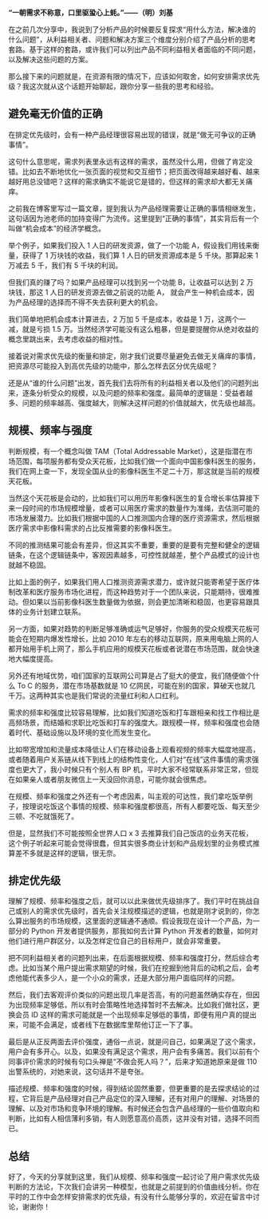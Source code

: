 **“一朝需求不称意，口里驱蛩心上蚝。”——（明）刘基**

在之前几次分享中，我说到了分析产品的时候要反复探求“用什么方法，解决谁的什么问题”，从利益相关者、问题和解决方案三个维度分别介绍了产品分析的思考套路。基于这样的套路，或许我们可以列出产品不同利益相关者面临的不同问题，以及解决这些问题的方案。

那么接下来的问题就是，在资源有限的情况下，应该如何取舍，如何安排需求优先级？我这次就从这个话题开始聊起，跟你分享一些我的思考和经验。

## 避免毫无价值的正确

在排定优先级时，会有一种产品经理很容易出现的错误，就是“做无可争议的正确事情”。

这句什么意思呢，需求列表里永远有这样的需求，虽然没什么用，但做了肯定没错。比如去不断地优化一张页面的视觉和交互细节；把页面改得越来越好看、越来越好用总没错吧？这样的需求确实不能说它是错的，但这样的需求却大都无关痛痒。

之前我在博客里写过一篇文章，提到我认为产品经理需要让正确的事情相继发生，这句话因为池老师的加持变得广为流传。这里提到“正确的事情”，其实背后有一个叫做“机会成本”的经济学概念。

举个例子，如果我们投入 1 人日的研发资源，做了一个功能 A，假设我们用钱来衡量，获得了 1 万块钱的收益，我们算 1 人日的研发资源成本是 5 千块。那算起来 1 万减去 5 千，我们有 5 千块的利润。

但我们真的赚了吗？如果产品经理可以找到另一个功能 B，让收益可以达到 2 万块钱，那这 1 人日的研发资源去做之前说的功能 A， 就会产生一种机会成本，因为产品经理的选择而不得不失去获利更大的机会。

我们简单地把机会成本计算进去，2 万加 5 千是成本，收益是 1 万，这两个一减，就是亏损 1.5 万。当然经济学可能没有这么粗暴，但是要提醒你从绝对收益的概念里跳出来，去考虑收益的相对性。

接着说对需求优先级的衡量和排定，刚才我们说要尽量避免去做无关痛痒的事情，把资源尽可能投入到高优先级的功能中，那么怎样去区分优先级呢？

还是从“谁的什么问题”出发，首先我们去将所有的利益相关者以及他们的问题列出来，逐条分析受众的规模，以及问题的频率和强度。最简单的逻辑是：受益者越多、问题的频率越高、强度越大，则解决这样问题的价值就越大，优先级也越高。

## 规模、频率与强度

判断规模，有一个概念叫做 TAM（Total Addressable Market），这是指潜在市场范围，每项服务都有受众天花板，比如我们做一个面向中国影像科医生的服务，我们在网上查一下，发现全国从业的影像科医生不足二十万，那这就是当前的规模天花板。

当然这个天花板是会动的，比如我们可以用历年影像科医生的复合增长率估算接下来一段时间的市场规模增量，或者可以用医疗需求的数量作为准绳，去估测可能的市场发展潜力。比如我们根据中国的人口推测国内合理的医疗资源需求，然后根据医疗需求中影像科需求的占比反推需要的影像科医生。

不同的推测结果可能会有差异，但这其实不重要，重要的是要有完整和健全的逻辑链条，在这个逻辑链条中，客观因素越多，可控性就越差，整个产品模式的设计也就越不稳固。

比如上面的例子，如果我们用人口推测资源需求潜力，或许就只能寄希望于医疗体制改革和医疗服务市场化进程，而这种趋势对于一个团队来说，只能期待，很难推动。但如果以当前影像科医生数量做为依据，则会更加清晰和稳固，也更容易跟具体的业务计划建立联系。

另一方面，如果对趋势的判断足够准确或运气足够好，你服务的受众规模天花板可能会在短期内爆发性增长，比如 2010 年左右的移动互联网，原来用电脑上网的人都开始用手机上网了，那么手机应用的规模天花板或者说潜在市场范围，就会快速地大幅度提高。

另外还有地域优势，咱们国家的互联网公司算是占了挺大的便宜，我们随便做个什么 To C 的服务，潜在市场基数就是 10 亿网民，可能在别的国家，算破天也就几千万。这两种其实也是我们常说的流量红利和人口红利。

需求的频率和强度比较容易理解，比如我们知道吃饭和打车跟相亲和找工作相比是高频场景，而结婚和求职比吃饭和打车的强度大。跟规模一样，频率和强度也会随着时代、基础设施以及环境的变化而发生变化。

比如带宽增加和流量成本降低让人们在移动设备上观看视频的频率大幅度地提高，或者随着用户关系链从线下到线上的结构性变化，人们对“在线”这件事情的需求强度也更大了，我小时候只有个别人有 BP 机，平时大家不经常联系非常正常，但现在如果亲人或者朋友微信上一天没回你消息，可能你就会很焦虑。

在规模、频率和强度之外还有一个考虑因素，叫主观的可达性，我们拿吃饭举例子，按理说吃饭这个事情的规模、频率和强度都很高，所有人都要吃饭、每天至少三顿、不吃就饿死了。

但是，显然我们不可能按照全世界人口 x 3 去推算我们自己饭店的业务天花板，这个例子听起来可能会觉得很蠢，但其实很多商业计划和产品规划里的业务模式推算差不多就是这样的逻辑，很无奈。

## 排定优先级

理解了规模、频率和强度之后，就可以以此来做优先级排序了。我们平时在挑战自己或别人的需求优先级时，首先会关注规模描述的逻辑，也就是刚才说到的，你怎么算出服务的市场规模，这里面的逻辑通不通顺。假设我现在设计一个产品，为一部分的 Python 开发者提供服务，那我如何去计算 Python 开发者的数量，如何对他们进行用户群区分，以及怎样定位自己的目标用户，就会非常重要。

把不同利益相关者的问题列出来，在后面根据规模、频率和强度打分，然后综合考虑。比如当某个用户提出需求期望的时候，我们在挖掘到他背后的动机之后，会考虑他能代表多少人，是一个小众的需求，还是大部分用户面临同样的问题。

然后，我们去客观评价类似的问题出现几率是否高，有的问题虽然确实存在，但因为出现频率足够低，所以有时会策略性地选择暂时不去解决。比如我们做社区，更换会员 ID 这样的需求可能就是一个出现频率足够低的事情，即便有用户真的提出来，可能不会满足，或者线下在数据库里帮他订正一下了事。

最后是从正反两面去评价强度，通俗一点说，就是问自己，如果满足了这个需求，用户会有多开心。以及，如果没有满足这个需求，用户会有多痛苦。我们以前有个同事评价需求的时候有句口头禅是“不做会死人吗？”，后来才知道她原来是做 110 出警系统的，对她来说，这句话并不是夸张。

描述规模、频率和强度的时候，得到结论固然重要，但更重要的是去探求结论的过程，它背后是产品经理对自己产品定位的深入理解，还有对用户的理解、对场景的理解、以及对市场和竞争环境的理解。有时候还会包含产品经理的一些价值取向和判断，比如有人相信薄利多销，有人则愿意高价高质，这并没有对错，选择不同而已。

## 总结

好了，今天的分享就到这里，我们从规模、频率和强度一起讨论了用户需求优先级判断的方法论，下次我们会讲另一种模型，也就是之前提到的价值曲线分析。你在平时的工作中会怎样安排需求的优先级，有没有什么能够分享的，欢迎在留言中讨论，谢谢你！